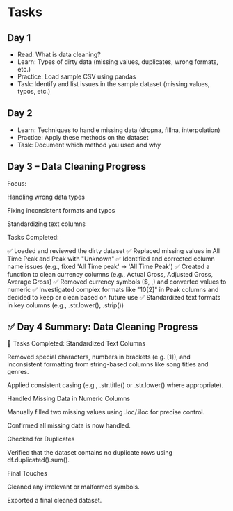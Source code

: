 # Tasks
## Day 1
- Read: What is data cleaning?
- Learn: Types of dirty data (missing values, duplicates, wrong formats, etc.)
- Practice: Load sample CSV using pandas
- Task: Identify and list issues in the sample dataset (missing values, typos, etc.)


## Day 2
- Learn: Techniques to handle missing data (dropna, fillna, interpolation)
- Practice: Apply these methods on the dataset
- Task: Document which method you used and why


## Day 3 – Data Cleaning Progress
Focus:

Handling wrong data types

Fixing inconsistent formats and typos

Standardizing text columns

Tasks Completed:

✅ Loaded and reviewed the dirty dataset
✅ Replaced missing values in All Time Peak and Peak with "Unknown"
✅ Identified and corrected column name issues (e.g., fixed 'All Time peak' → 'All Time Peak')
✅ Created a function to clean currency columns (e.g., Actual Gross, Adjusted Gross, Average Gross)
✅ Removed currency symbols ($, ,) and converted values to numeric
✅ Investigated complex formats like "10[2]" in Peak columns and decided to keep or clean based on future use
✅ Standardized text formats in key columns (e.g., .str.lower(), .strip())


## ✅ Day 4 Summary: Data Cleaning Progress
🔧 Tasks Completed:
Standardized Text Columns

Removed special characters, numbers in brackets (e.g. [1]), and inconsistent formatting from string-based columns like song titles and genres.

Applied consistent casing (e.g., .str.title() or .str.lower() where appropriate).

Handled Missing Data in Numeric Columns

Manually filled two missing values using .loc/.iloc for precise control.

Confirmed all missing data is now handled.

Checked for Duplicates

Verified that the dataset contains no duplicate rows using df.duplicated().sum().

Final Touches

Cleaned any irrelevant or malformed symbols.

Exported a final cleaned dataset.